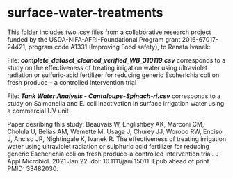 # surface-water-treatments

This folder includes two .csv files from a collaborative research project funded by the USDA-NIFA-AFRI-Foundational Program grant 2016-67017-24421, program code A1331 (Improving Food safety), to Renata Ivanek:

File: ***complete_dataset_cleaned_verified_WB_310119.csv*** corresponds to a study on the effectiveness of treating irrigation water using ultraviolet radiation or sulfuric-acid fertilizer for reducing generic Escherichia coli on fresh produce – a controlled intervention trial

File: ***Tank Water Analysis - Cantaloupe-Spinach-ri.csv*** corresponds to a study on 
Salmonella and E. coli inactivation in surface irrigation water using a commercial UV unit

Paper desribing this study: Beauvais W, Englishbey AK, Marconi CM, Cholula U, Belias AM, Wemette M, Usaga J, Churey JJ, Worobo RW, Enciso J, Anciso JR, Nightingale K, Ivanek R. The effectiveness of treating irrigation water using ultraviolet radiation or sulphuric acid fertilizer for reducing generic Escherichia coli on fresh produce-a controlled intervention trial. J Appl Microbiol. 2021 Jan 22. doi: 10.1111/jam.15011. Epub ahead of print. PMID: 33482030.
